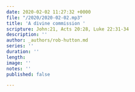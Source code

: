 ```yaml
---
date: 2020-02-02 11:27:32 +0000
file: "/2020/2020-02-02.mp3"
title: 'A divine commission '
scripture: John:21, Acts 20:28, Luke 22:31-34
description: ''
author: _authors/rob-hutton.md
series: ''
duration: ''
length: 
image: ''
notes: ''
published: false

---
```

